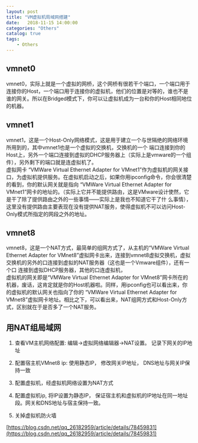 ```yaml
---                                  
layout: post                                  
title: "VM虚拟机局域网搭建"                                  
date:   2018-11-15 14:00:00                                   
categories: "Others"                                  
catalog: true                                  
tags:                                   
    - Others                                  
---                        
```

    

## vmnet0  

vmnet0，实际上就是一个虚拟的网桥，这个网桥有很若干个端口，一个端口用于连接你的Host，一个端口用于连接你的虚拟机，他们的位置是对等的，谁也不是谁的网关。所以在Bridged模式下，你可以让虚拟机成为一台和你的Host相同地位的机器。 

## vmnet1  

vmnet1，这是一个Host-Only网络模式，这是用于建立一个与世隔绝的网络环境所用到的，其中vmnet1也是一个虚拟的交换机，交换机的一个 端口连接到你的Host上，另外一个端口连接到虚拟的DHCP服务器上（实际上是vmware的一个组件），另外剩下的端口就是连虚拟机了。  
虚拟网卡 “VMWare Virtual Ethernet Adapter for VMnet1”作为虚拟机的网关接口，为虚拟机提供服务。在虚拟机启动之后，如果你用ipconfig命令，你会很清楚的看到，你的默认网关就是指向 “VMWare Virtual Ethernet Adapter for VMnet1”网卡的地址的。（实际上它并不能提供路由，这是VMware设计使然，它是干了除了提供路由之外的一些事情——实际上是我也不知道它干了什 么事情），这里没有提供路由主要表现在没有提供NAT服务，使得虚拟机不可以访问Host-Only模式所指定的网段之外的地址。    

## vmnet8  

vmnet8，这是一个NAT方式，最简单的组网方式了，从主机的“VMWare Virtual Ethernet Adapter for VMnet8”虚拟网卡出来，连接到vmnet8虚拟交换机，虚拟交换机的另外的口连接到虚拟的NAT服务器（这也是一个Vmware组件），还有一个口 连接到虚拟DHCP服务器，其他的口连虚拟机，  
虚拟机的网关即是“VMWare Virtual Ethernet Adapter for VMnet8”网卡所在的机器，废话，这肯定就是你的Host机器啦。同样，用ipconfig也可以看出来，你的虚拟机的默认网关也指向了你的 “VMWare Virtual Ethernet Adapter for VMnet8”虚拟网卡地址。相比之下，可以看出来，NAT组网方式和Host-Only方式，区别就在于是否多了一个NAT服务。   

## 用NAT组局域网  

1. 查看VM主机网络配置: 编辑->虚拟网络编辑器->NAT设置。 记录下网关的IP地址  

2. 配置宿主机VMnet8 ip: 使用静态IP， 修改网关IP地址， DNS地址与网关IP保持一致  

3. 配置虚拟机，经虚拟机网络设置为NAT方式  

4. 配置虚拟机ip, 将IP设置为静态IP， 保证宿主机和虚拟机的IP地址在同一地址段。网关和DNS地址与宿主保持一致。  

5. 关掉虚拟机防火墙  


    
[https://blog.csdn.net/qq_26182959/article/details/78459831](https://blog.csdn.net/qq_26182959/article/details/78459831)